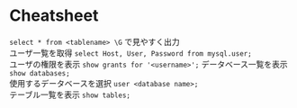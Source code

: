 # Cheatsheet  
`select * from <tablename> \G` で見やすく出力  
ユーザ一覧を取得 `select Host, User, Password from mysql.user;`  
ユーザの権限を表示 `show grants for '<username>';`
データベース一覧を表示 `show databases;`  
使用するデータベースを選択 `user <database name>;`  
テーブル一覧を表示 `show tables;`  
